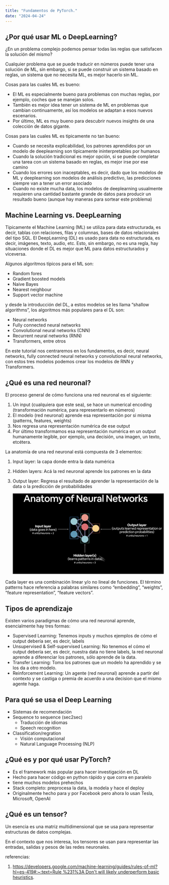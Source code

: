 ```yaml
---
title: "Fundamentos de PyTorch."
date: "2024-04-24"
---
```


## ¿Por qué usar ML o DeepLearning?

¿En un problema complejo podemos pensar todas las reglas que satisfacen la solución del mismo?

Cualquier problema que se puede traducir en números puede tener una solución de ML, sin embargo, si se puede construir un sistema basado en reglas, un sistema que no necesita ML, es mejor hacerlo sin ML. 

Cosas para las cuales ML es bueno:

- El ML es especialmente bueno para problemas con muchas reglas, por ejemplo, coches que se manejan solos.
- También es mejor idea tener un sistema de ML en problemas que cambian continuamente, así los modelos se adaptan a esos nuevos escenarios.
- Por último, ML es muy bueno para descubrir nuevos insights de una colección de datos gigante.

Cosas para las cuales ML es tipicamente no tan bueno:

- Cuando se necesita explicabilidad, los patrones aprendidos por un modelo de deeplearning son tipicamente ininterpretables por humanos
- Cuando la solución tradicional es mejor opción, si se puede completar una tarea con un sistema basado en reglas, es mejor irse por ese camino
- Cuando los errores son inaceptables, es decir, dado que los modelos de ML y deeplearning son modelos de análisis predictivo, las predicciones siempre van a tener un error asociado
- Cuando no existe mucha data, los modelos de deeplearning usualmente requieren una cantidad bastante grande de datos para producir un resultado bueno (aunque hay maneras para sortear este problema)

## Machine Learning vs. DeepLearning

Típicamente el Machine Learning (ML) se utiliza para data estructurada, es decir, tablas con relaciones, filas y columnas, bases de datos relacionales del tipo SQL.
El DeepLearning (DL) es usado para data no estructurada, es decir, imágenes, texto, audio, etc.
Esto, sin embargo, no es una regla, hay situaciones donde el DL es mejor que ML para datos estructurados y viceversa.

Algunos algoritmos típicos para el ML son:

- Random fores
- Gradient boosted models
- Naive Bayes
- Nearest neighbour
- Support vector machine

y desde la introducción del DL, a estos modelos se les llama “shallow algorithms”, los algoritmos más populares para el DL son:

- Neural networks
- Fully connected neural networks
- Convolutional neural networks (CNN)
- Recurrent neural networks (RNN)
- Transformers, entre otros

En este tutorial nos centraremos en los fundamentos, es decir, neural networks, fully connected neural networks y convolutional neural networks, con estos tres modelos podemos crear los modelos de RNN y Transformers.

## ¿Qué es una red neuronal?

El proceso general de cómo funciona una red neuronal es el siguiente: 

1. Un input (cualquiera que este sea), se hace un numerical encoding (transformación numérica, para representarlo en números)
2. El modelo (red neuronal) aprende esa representación por si misma (patterns, features, weights)
3. Nos regresa una representación numérica de ese output
4. Por último transformamos esa representación numérica en un output humanamente legible, por ejemplo, una decisión, una imagen, un texto, etcétera. 

La anatomía de una red neuronal está compuesta de 3 elementos:

1. Input layer: la capa donde entra la data numérica
2. Hidden layers: Acá la red neuronal aprende los patrones en la data
3. Output layer: Regresa el resultado de aprender la representación de la data o la predicción de probabilidades
    
    ![../public/images/rn.png](../public/images/rn.png)
    

Cada layer es una combinación linear y/o no lineal de funciones. El término patterns hace referencia a palabras similares como “embedding”, “weights”, “feature representation”, “feature vectors”.

## Tipos de aprendizaje

Existen varios paradigmas de cómo una red neuronal aprende, esencialmente hay tres formas:

- Supervised Learning: Tenemos inputs y muchos ejemplos de cómo el output debería ser, es decir, labels
- Unsupervised & Self-supervised Learning: No tenemos el cómo el output debería ser, es decir, nuestra data no tiene labels, la red neuronal aprende a diferenciar los patrones, sólo aprende de la data.
- Transfer Learning: Toma los patrones que un modelo ha aprendido y se los da a otro modelo.
- Reinforcement Learning: Un agente (red neuronal) aprende a partir del contexto y se castiga o premia de acuerdo a una decision que el mismo agente haga.

## Para qué se usa el Deep Learning

- Sistemas de recomendación
- Sequence to sequence (sec2sec)
    - Traducción de idiomas
    - Speech recognition
- Classification/regration
    - Visión computacional
    - Natural Language Processing (NLP)

## ¿Qué es y por qué usar PyTorch?

- Es el framework más popular para hacer investigación en DL
- Hecho para hacer código en python rápido y que corra en paralelo
- tiene muchos modelos prehechos
- Stack completo: preprocesa la data, la modela y hace el deploy
- Originalmente hecho para y por Facebook pero ahora lo usan Tesla, Microsoft, OpenAI

## ¿Qué es un tensor?

Un esencia es una matriz multidimensional que se usa para representar estructuras de datos complejas.

En el contexto que nos interesa, los tensores se usan para representar las entradas, salidas y pesos de las redes neuronales.

referencias:
1. [https://developers.google.com/machine-learning/guides/rules-of-ml?hl=es-419#:~:text=Rule %231%3A Don't,will likely underperform basic heuristics](https://developers.google.com/machine-learning/guides/rules-of-ml?hl=es-419#:~:text=Rule%20%231%3A%20Don't,will%20likely%20underperform%20basic%20heuristics).